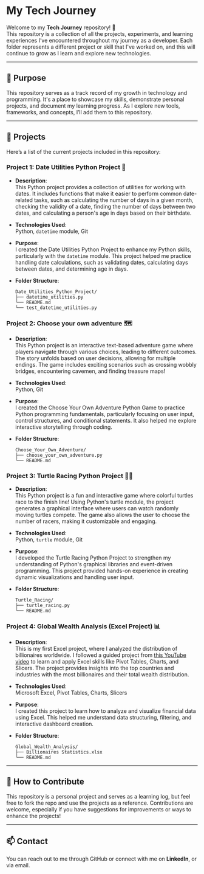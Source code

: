 # My Tech Journey

Welcome to my **Tech Journey** repository! 🎉  
This repository is a collection of all the projects, experiments, and learning experiences I’ve encountered throughout my journey as a developer. Each folder represents a different project or skill that I've worked on, and this will continue to grow as I learn and explore new technologies.

---

## 🚀 Purpose

This repository serves as a track record of my growth in technology and programming. It's a place to showcase my skills, demonstrate personal projects, and document my learning progress. As I explore new tools, frameworks, and concepts, I’ll add them to this repository.

---

## 📁 Projects

Here’s a list of the current projects included in this repository:

### **Project 1: Date Utilities Python Project 📅**

- **Description**:  
  This Python project provides a collection of utilities for working with dates. It includes functions that make it easier to perform common date-related tasks, such as calculating the number of days in a given month, checking the validity of a date, finding the number of days between two dates, and calculating a person's age in days based on their birthdate.

- **Technologies Used**:  
  Python, `datetime` module, Git

- **Purpose**:  
  I created the Date Utilities Python Project to enhance my Python skills, particularly with the `datetime` module. This project helped me practice handling date calculations, such as validating dates, calculating days between dates, and determining age in days.

- **Folder Structure**:

    ```
    Date_Utilities_Python_Project/
    ├── datetime_utilities.py
    └── README.md
    └── test_datetime_utilities.py
    ```

### **Project 2: Choose your own adventure 🗺️**

- **Description**:  
  This Python project is an interactive text-based adventure game where players navigate through various choices, leading to different outcomes. The story unfolds based on user decisions, allowing for multiple endings. The game includes exciting scenarios such as crossing wobbly bridges, encountering cavemen, and finding treasure maps!
  
- **Technologies Used**:  
  Python, Git

- **Purpose**:  
  I created the Choose Your Own Adventure Python Game to practice Python programming fundamentals, particularly focusing on user input, control structures, and conditional statements. It also helped me explore interactive storytelling through coding.

- **Folder Structure**:

    ```
    Choose_Your_Own_Adventure/
    ├── choose_your_own_adventure.py
    └── README.md
    ```

### **Project 3: Turtle Racing Python Project 🐢🏁**

- **Description**:  
  This Python project is a fun and interactive game where colorful turtles race to the finish line! Using Python's turtle module, the project generates a graphical interface where users can watch randomly moving turtles compete. The game also allows the user to choose the number of racers, making it customizable and engaging.
  
- **Technologies Used**:  
  Python, `turtle` module, Git

- **Purpose**:  
  I developed the Turtle Racing Python Project to strengthen my understanding of Python's graphical libraries and event-driven programming. This project provided hands-on experience in creating dynamic visualizations and handling user input.

- **Folder Structure**:

    ```
    Turtle_Racing/
    ├── turtle_racing.py
    └── README.md
    ```

### **Project 4: Global Wealth Analysis (Excel Project) 📊**

- **Description**:  
  This is my first Excel project, where I analyzed the distribution of billionaires worldwide. I followed a guided project from [this YouTube video](https://youtu.be/aUMEx4in2iU?si=SHrgMOKJ04SY1Vj1) to learn and apply Excel skills like Pivot Tables, Charts, and Slicers. The project provides insights into the top countries and industries with the most billionaires and their total wealth distribution.

- **Technologies Used**:  
  Microsoft Excel, Pivot Tables, Charts, Slicers

- **Purpose**:  
  I created this project to learn how to analyze and visualize financial data using Excel. This helped me understand data structuring, filtering, and interactive dashboard creation.

- **Folder Structure**:

    ```
    Global_Wealth_Analysis/
    ├── Billionaires Statistics.xlsx
    └── README.md
    ```
---

## 🌱 How to Contribute

This repository is a personal project and serves as a learning log, but feel free to fork the repo and use the projects as a reference. Contributions are welcome, especially if you have suggestions for improvements or ways to enhance the projects!

---

## 📫 Contact

You can reach out to me through GitHub or connect with me on **LinkedIn**, or via email.
